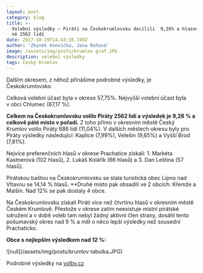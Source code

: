 ```yaml
---
layout: post
category: blog
title: >-
  Volební výsledky – Piráti na Českokrumlovsku docílili  9,28% a hlasovalo pro
  ně 2562 lidí
date: 2017-10-29T14:43:35.749Z
author: 'Zbyněk Konvička, Jana Rohová'
image: /assets/img/posts/krumlov graf.JPG
description: volební výsledky
tags: Český Krumlov
---
```

Dalším
okresem, z něhož přinášíme podrobné výsledky, je Českokrumlovsko. 

Celková volební účast byla v okrese 57,75%. Nejvyšší
volební účast byla v obci Chlumec (87,17 %).

**Celkem
na Českokrumlovsku volilo Piráty 2562 lidí a výsledek je 9,28 % a celkově páté
místo v pořadí.** Z toho přímo v okresním městě
Český Krumlov volilo Piráty 686 lidí (11,04%). V dalších městech okresu
byly pro Piráty výsledky následující: Kaplice (7,99%), Velešín (9,65%) a Vyšší
Brod (7,81%).

Nejvíce preferenčních hlasů v okrese Prachatice
získali: 1. Markéta Kastnerová (102 hlasů), 2. Lukáš Kolářík (66 hlasů) a 3. Dan
Leština (57 hlasů).

Pirátskou
baštou na Českokrumlovsku se stala turistická obec Lipno nad Vltavou se 14,14 %
hlasů. \*\*Druhé místo pak obsadili ve 2 obcích: Křemže a
Malšín. Nad 12% se pak dostaly 4 obce.

Na Českokrumlovsku získali Piráti více než čtvrtinu
hlasů v okresním městě Českém Krumlově. Přestože v okrese zatím
neexistuje místní pirátské sdružení a v době voleb tam nebyl žádný aktivní
člen strany, dosáhl tento pošumavský okres nad 9 % a měl o něco lepší výsledky
než sousední Prachaticko.

**Obce
s nejlepším výsledkem nad 12 %:**

![null](/assets/img/posts/krumlov tabulka.JPG)

Podrobné výsledky na [volby.cz](https://www.volby.cz)

